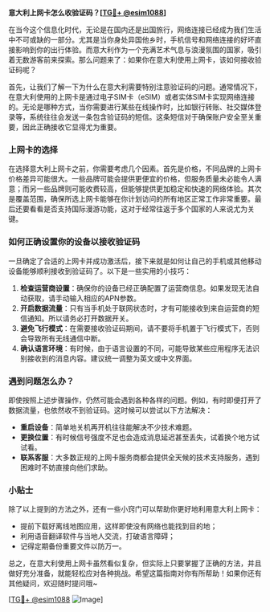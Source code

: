 **意大利上网卡怎么收验证码？[[TG💪+ @esim1088](https://t.me/s/esim1088)]**

在当今这个信息化时代，无论是在国内还是出国旅行，网络连接已经成为我们生活中不可或缺的一部分。尤其是当你身处异国他乡时，手机信号和网络连接的好坏直接影响到你的出行体验。而意大利作为一个充满艺术气息与浪漫氛围的国家，吸引着无数游客前来探索。那么问题来了：如果你在意大利使用上网卡，该如何接收验证码呢？

首先，让我们了解一下为什么在意大利需要特别注意验证码的问题。通常情况下，在意大利使用的上网卡是通过电子SIM卡（eSIM）或者实体SIM卡实现网络连接的。无论是哪种方式，当你需要进行某些在线操作时，比如银行转账、社交媒体登录等，系统往往会发送一条包含验证码的短信。这条短信对于确保账户安全至关重要，因此正确接收它显得尤为重要。

### 上网卡的选择

在选择意大利上网卡之前，你需要考虑几个因素。首先是价格，不同品牌的上网卡价格差异可能很大。一些品牌可能会提供更便宜的价格，但服务质量未必能令人满意；而另一些品牌则可能收费较高，但能够提供更加稳定和快速的网络体验。其次是覆盖范围，确保所选上网卡能够在你计划访问的所有地区正常工作非常重要。最后还要看看是否支持国际漫游功能，这对于经常往返于多个国家的人来说尤为关键。

### 如何正确设置你的设备以接收验证码

一旦确定了合适的上网卡并成功激活后，接下来就是如何让自己的手机或其他移动设备能够顺利接收到验证码了。以下是一些实用的小技巧：

1. **检查运营商设置**：确保你的设备已经正确配置了运营商信息。如果发现无法自动获取，请手动输入相应的APN参数。
2. **开启数据流量**：只有当手机处于联网状态时，才有可能接收到来自运营商的短信通知。所以请务必打开数据开关。
3. **避免飞行模式**：在需要接收验证码期间，请不要将手机置于飞行模式下，否则会导致所有无线通信中断。
4. **确认语言环境**：有时候，由于语言设置的不同，可能导致某些应用程序无法识别接收到的消息内容。建议统一调整为英文或中文界面。

### 遇到问题怎么办？

即使按照上述步骤操作，仍然可能会遇到各种各样的问题。例如，有时即便打开了数据流量，也依然收不到验证码。这时候可以尝试以下方法解决：

- **重启设备**：简单地关机再开机往往能解决不少技术难题。
- **更换位置**：有时候信号强度不足也会造成消息延迟甚至丢失，试着换个地方试试看。
- **联系客服**：大多数正规的上网卡服务商都会提供全天候的技术支持服务，遇到困难时不妨直接向他们求助。

### 小贴士

除了以上提到的方法之外，还有一些小窍门可以帮助你更好地利用意大利上网卡：

- 提前下载好离线地图应用，这样即使没有网络也能找到目的地；
- 利用语音翻译软件与当地人交流，打破语言障碍；
- 记得定期备份重要文件以防万一。

总之，在意大利使用上网卡虽然看似复杂，但实际上只要掌握了正确的方法，并且做好充分准备，就能轻松应对各种挑战。希望这篇指南对你有所帮助！如果你还有其他疑问，欢迎随时提问哦~

[[TG💪+ @esim1088](https://t.me/s/esim1088) ![Image](https://i.postimg.cc/4NQfJmqS/Snipaste-2025-05-13-00-14-12.png)]